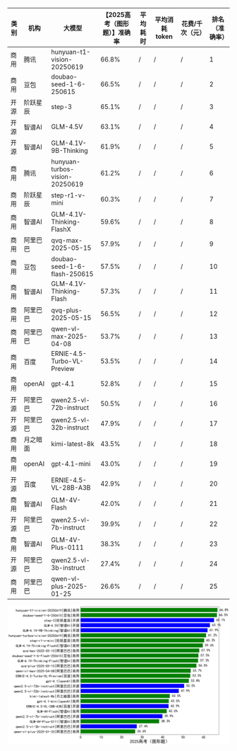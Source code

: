 
|类别|机构|大模型|【2025高考（图形题）】准确率|平均耗时|平均消耗token|花费/千次（元）|排名（准确率）|
|---|---|-----|-------------------|-------|-----------|-----------|-----------|
|商用|腾讯|hunyuan-t1-vision-20250619|66.8%|/|/|/|1|
|商用|豆包|doubao-seed-1-6-250615|66.5%|/|/|/|2|
|开源|阶跃星辰|step-3|65.1%|/|/|/|3|
|开源|智谱AI|GLM-4.5V|63.1%|/|/|/|4|
|开源|智谱AI|GLM-4.1V-9B-Thinking|61.9%|/|/|/|5|
|商用|腾讯|hunyuan-turbos-vision-20250619|61.2%|/|/|/|6|
|商用|阶跃星辰|step-r1-v-mini|60.3%|/|/|/|7|
|商用|智谱AI|GLM-4.1V-Thinking-FlashX|59.6%|/|/|/|8|
|商用|阿里巴巴|qvq-max-2025-05-15|57.9%|/|/|/|9|
|商用|豆包|doubao-seed-1-6-flash-250615|57.5%|/|/|/|10|
|商用|智谱AI|GLM-4.1V-Thinking-Flash|57.3%|/|/|/|11|
|商用|阿里巴巴|qvq-plus-2025-05-15|56.5%|/|/|/|12|
|商用|阿里巴巴|qwen-vl-max-2025-04-08|53.7%|/|/|/|13|
|商用|百度|ERNIE-4.5-Turbo-VL-Preview|53.5%|/|/|/|14|
|商用|openAI|gpt-4.1|52.8%|/|/|/|15|
|开源|阿里巴巴|qwen2.5-vl-72b-instruct|50.5%|/|/|/|16|
|开源|阿里巴巴|qwen2.5-vl-32b-instruct|47.9%|/|/|/|17|
|商用|月之暗面|kimi-latest-8k|43.5%|/|/|/|18|
|商用|openAI|gpt-4.1-mini|43.0%|/|/|/|19|
|开源|百度|ERNIE-4.5-VL-28B-A3B|42.9%|/|/|/|20|
|商用|智谱AI|GLM-4V-Flash|42.0%|/|/|/|21|
|开源|阿里巴巴|qwen2.5-vl-7b-instruct|39.9%|/|/|/|22|
|商用|智谱AI|GLM-4V-Plus-0111|38.3%|/|/|/|23|
|开源|阿里巴巴|qwen2.5-vl-3b-instruct|27.4%|/|/|/|24|
|商用|阿里巴巴|qwen-vl-plus-2025-01-25|26.6%|/|/|/|25|


![lin](../pic/2025高考（图形题）.png)
